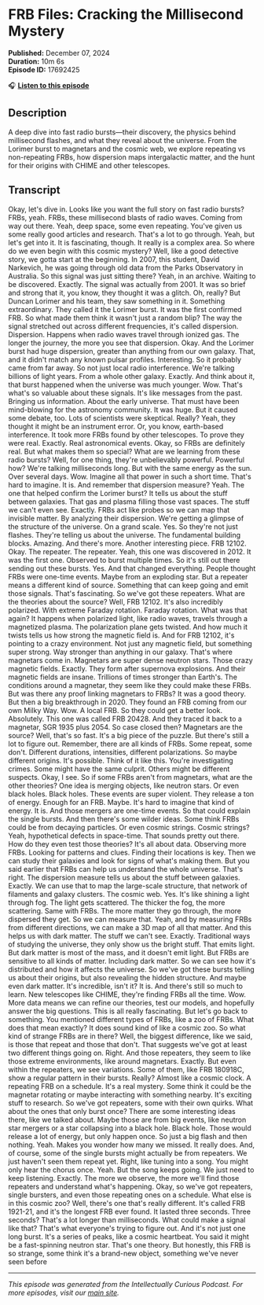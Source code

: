 # FRB Files: Cracking the Millisecond Mystery

**Published:** December 07, 2024  
**Duration:** 10m 6s  
**Episode ID:** 17692425

🎧 **[Listen to this episode](https://intellectuallycurious.buzzsprout.com/2529712/episodes/17692425-frb-files-cracking-the-millisecond-mystery)**

## Description

A deep dive into fast radio bursts—their discovery, the physics behind millisecond flashes, and what they reveal about the universe. From the Lorimer burst to magnetars and the cosmic web, we explore repeating vs non-repeating FRBs, how dispersion maps intergalactic matter, and the hunt for their origins with CHIME and other telescopes.

## Transcript

Okay, let's dive in. Looks like you want the full story on fast radio bursts? FRBs, yeah. FRBs, these millisecond blasts of radio waves. Coming from way out there. Yeah, deep space, some even repeating. You've given us some really good articles and research. That's a lot to go through. Yeah, but let's get into it. It is fascinating, though. It really is a complex area. So where do we even begin with this cosmic mystery? Well, like a good detective story, we gotta start at the beginning. In 2007, this student, David Narkevich, he was going through old data from the Parks Observatory in Australia. So this signal was just sitting there? Yeah, in an archive. Waiting to be discovered. Exactly. The signal was actually from 2001. It was so brief and strong that it, you know, they thought it was a glitch. Oh, really? But Duncan Lorimer and his team, they saw something in it. Something extraordinary. They called it the Lorimer burst. It was the first confirmed FRB. So what made them think it wasn't just a random blip? The way the signal stretched out across different frequencies, it's called dispersion. Dispersion. Happens when radio waves travel through ionized gas. The longer the journey, the more you see that dispersion. Okay. And the Lorimer burst had huge dispersion, greater than anything from our own galaxy. That, and it didn't match any known pulsar profiles. Interesting. So it probably came from far away. So not just local radio interference. We're talking billions of light years. From a whole other galaxy. Exactly. And think about it, that burst happened when the universe was much younger. Wow. That's what's so valuable about these signals. It's like messages from the past. Bringing us information. About the early universe. That must have been mind-blowing for the astronomy community. It was huge. But it caused some debate, too. Lots of scientists were skeptical. Really? Yeah, they thought it might be an instrument error. Or, you know, earth-based interference. It took more FRBs found by other telescopes. To prove they were real. Exactly. Real astronomical events. Okay, so FRBs are definitely real. But what makes them so special? What are we learning from these radio bursts? Well, for one thing, they're unbelievably powerful. Powerful how? We're talking milliseconds long. But with the same energy as the sun. Over several days. Wow. Imagine all that power in such a short time. That's hard to imagine. It is. And remember that dispersion measure? Yeah. The one that helped confirm the Lorimer burst? It tells us about the stuff between galaxies. That gas and plasma filling those vast spaces. The stuff we can't even see. Exactly. FRBs act like probes so we can map that invisible matter. By analyzing their dispersion. We're getting a glimpse of the structure of the universe. On a grand scale. Yes. So they're not just flashes. They're telling us about the universe. The fundamental building blocks. Amazing. And there's more. Another interesting piece. FRB 12102. Okay. The repeater. The repeater. Yeah, this one was discovered in 2012. It was the first one. Observed to burst multiple times. So it's still out there sending out these bursts. Yes. And that changed everything. People thought FRBs were one-time events. Maybe from an exploding star. But a repeater means a different kind of source. Something that can keep going and emit those signals. That's fascinating. So we've got these repeaters. What are the theories about the source? Well, FRB 12102. It's also incredibly polarized. With extreme Faraday rotation. Faraday rotation. What was that again? It happens when polarized light, like radio waves, travels through a magnetized plasma. The polarization plane gets twisted. And how much it twists tells us how strong the magnetic field is. And for FRB 12102, it's pointing to a crazy environment. Not just any magnetic field, but something super strong. Way stronger than anything in our galaxy. That's where magnetars come in. Magnetars are super dense neutron stars. Those crazy magnetic fields. Exactly. They form after supernova explosions. And their magnetic fields are insane. Trillions of times stronger than Earth's. The conditions around a magnetar, they seem like they could make these FRBs. But was there any proof linking magnetars to FRBs? It was a good theory. But then a big breakthrough in 2020. They found an FRB coming from our own Milky Way. Wow. A local FRB. So they could get a better look. Absolutely. This one was called FRB 20428. And they traced it back to a magnetar, SGR 1935 plus 2054. So case closed then? Magnetars are the source? Well, that's so fast. It's a big piece of the puzzle. But there's still a lot to figure out. Remember, there are all kinds of FRBs. Some repeat, some don't. Different durations, intensities, different polarizations. So maybe different origins. It's possible. Think of it like this. You're investigating crimes. Some might have the same culprit. Others might be different suspects. Okay, I see. So if some FRBs aren't from magnetars, what are the other theories? One idea is merging objects, like neutron stars. Or even black holes. Black holes. These events are super violent. They release a ton of energy. Enough for an FRB. Maybe. It's hard to imagine that kind of energy. It is. And those mergers are one-time events. So that could explain the single bursts. And then there's some wilder ideas. Some think FRBs could be from decaying particles. Or even cosmic strings. Cosmic strings? Yeah, hypothetical defects in space-time. That sounds pretty out there. How do they even test those theories? It's all about data. Observing more FRBs. Looking for patterns and clues. Finding their locations is key. Then we can study their galaxies and look for signs of what's making them. But you said earlier that FRBs can help us understand the whole universe. That's right. The dispersion measure tells us about the stuff between galaxies. Exactly. We can use that to map the large-scale structure, that network of filaments and galaxy clusters. The cosmic web. Yes. It's like shining a light through fog. The light gets scattered. The thicker the fog, the more scattering. Same with FRBs. The more matter they go through, the more dispersed they get. So we can measure that. Yeah, and by measuring FRBs from different directions, we can make a 3D map of all that matter. And this helps us with dark matter. The stuff we can't see. Exactly. Traditional ways of studying the universe, they only show us the bright stuff. That emits light. But dark matter is most of the mass, and it doesn't emit light. But FRBs are sensitive to all kinds of matter. Including dark matter. So we can see how it's distributed and how it affects the universe. So we've got these bursts telling us about their origins, but also revealing the hidden structure. And maybe even dark matter. It's incredible, isn't it? It is. And there's still so much to learn. New telescopes like CHIME, they're finding FRBs all the time. Wow. More data means we can refine our theories, test our models, and hopefully answer the big questions. This is all really fascinating. But let's go back to something. You mentioned different types of FRBs, like a zoo of FRBs. What does that mean exactly? It does sound kind of like a cosmic zoo. So what kind of strange FRBs are in there? Well, the biggest difference, like we said, is those that repeat and those that don't. That suggests we've got at least two different things going on. Right. And those repeaters, they seem to like those extreme environments, like around magnetars. Exactly. But even within the repeaters, we see variations. Some of them, like FRB 180918C, show a regular pattern in their bursts. Really? Almost like a cosmic clock. A repeating FRB on a schedule. It's a real mystery. Some think it could be the magnetar rotating or maybe interacting with something nearby. It's exciting stuff to research. So we've got repeaters, some with their own quirks. What about the ones that only burst once? There are some interesting ideas there, like we talked about. Maybe those are from big events, like neutron star mergers or a star collapsing into a black hole. Black hole. Those would release a lot of energy, but only happen once. So just a big flash and then nothing. Yeah. Makes you wonder how many we missed. It really does. And, of course, some of the single bursts might actually be from repeaters. We just haven't seen them repeat yet. Right, like tuning into a song. You might only hear the chorus once. Yeah. But the song keeps going. We just need to keep listening. Exactly. The more we observe, the more we'll find those repeaters and understand what's happening. Okay, so we've got repeaters, single bursters, and even those repeating ones on a schedule. What else is in this cosmic zoo? Well, there's one that's really different. It's called FRB 1921-21, and it's the longest FRB ever found. It lasted three seconds. Three seconds? That's a lot longer than milliseconds. What could make a signal like that? That's what everyone's trying to figure out. And it's not just one long burst. It's a series of peaks, like a cosmic heartbeat. You said it might be a fast-spinning neutron star. That's one theory. But honestly, this FRB is so strange, some think it's a brand-new object, something we've never seen before

---
*This episode was generated from the Intellectually Curious Podcast. For more episodes, visit our [main site](https://intellectuallycurious.buzzsprout.com).*
